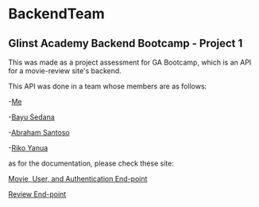 # BackendTeam

## Glinst Academy Backend Bootcamp - Project 1
This was made as a project assessment for GA Bootcamp, which is an API for a movie-review site's backend.

This API was done in a team whose members are as follows:


-[Me](https://www.linkedin.com/in/irvan-pradita/) 

-[Bayu Sedana](https://www.linkedin.com/in/bayusedana/)

-[Abraham Santoso](https://www.linkedin.com/in/abrahamfsantoso/)

-[Riko Yanua](https://www.linkedin.com/in/riko-yanuar/)

as for the documentation, please check these site:

[Movie, User, and Authentication End-point](https://documenter.getpostman.com/view/15024508/TzJrDKNP#f80b0e79-be8e-4164-9ac9-b1a195b0de35)

[Review End-point](https://documenter.getpostman.com/view/15027330/TzJsgeNc)